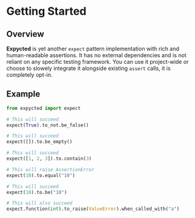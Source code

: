 # Getting Started

## Overview

**Expycted** is yet another `expect` pattern implementation with rich and human-readable assertions.
It has no external dependencies and is not reliant on any specific testing framework.
You can use it project-wide or choose to slowely integrate it alongside existing `assert` calls, it is completely opt-in.

## Example

```python
from expycted import expect

# This will succeed
expect(True).to_not.be_false()                                  

# This will succeed
expect([]).to.be_empty()                                        

# This will succeed
expect([1, 2, 3]).to.contain(3)                                   

# This will raise AssertionError
expect(10).to.equal("10")                                       

# This will succeed
expect(10).to.be("10")                                          

# This will also succeed
expect.function(int).to_raise(ValueError).when_called_with("a") 
```
